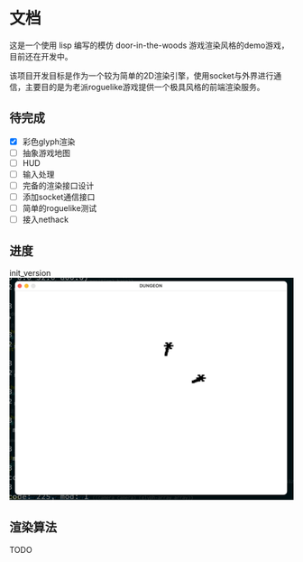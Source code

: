 # 文档

这是一个使用 lisp 编写的模仿 door-in-the-woods 游戏渲染风格的demo游戏，目前还在开发中。

该项目开发目标是作为一个较为简单的2D渲染引擎，使用socket与外界进行通信，主要目的是为老派roguelike游戏提供一个极具风格的前端渲染服务。

## 待完成

- [x] 彩色glyph渲染
- [ ] 抽象游戏地图
- [ ] HUD
- [ ] 输入处理
- [ ] 完备的渲染接口设计
- [ ] 添加socket通信接口
- [ ] 简单的roguelike测试
- [ ] 接入nethack

## 进度

init_version
![init_version](doc/image/init_version.png)

## 渲染算法
TODO
